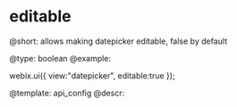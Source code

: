 editable
=============

@short:
	allows making datepicker editable, false by default

@type: boolean
@example:

webix.ui({
	view:"datepicker",
	editable:true
});


@template:	api_config
@descr:



